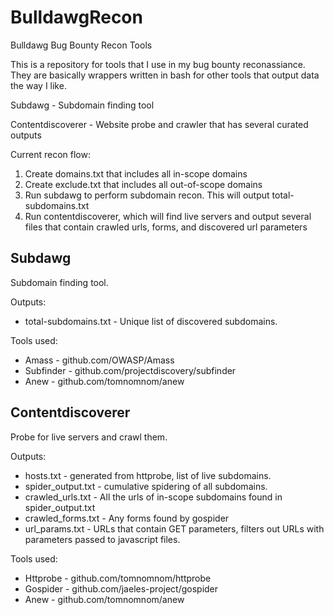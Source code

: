 # BulldawgRecon
Bulldawg Bug Bounty Recon Tools

This is a repository for tools that I use in my bug bounty reconassiance. They are basically wrappers written in bash for other tools that output data the way I like.

Subdawg - Subdomain finding tool

Contentdiscoverer - Website probe and crawler that has several curated outputs

Current recon flow:

1. Create domains.txt that includes all in-scope domains
2. Create exclude.txt that includes all out-of-scope domains
3. Run subdawg to perform subdomain recon. This will output total-subdomains.txt
4. Run contentdiscoverer, which will find live servers and output several files that contain crawled urls, forms, and discovered url parameters 

## Subdawg

Subdomain finding tool. 

Outputs:
- total-subdomains.txt - Unique list of discovered subdomains. 

Tools used:
- Amass - github.com/OWASP/Amass
- Subfinder - github.com/projectdiscovery/subfinder
- Anew - github.com/tomnomnom/anew

## Contentdiscoverer

Probe for live servers and crawl them.

Outputs:
- hosts.txt - generated from httprobe, list of live subdomains.
- spider_output.txt - cumulative spidering of all subdomains.
- crawled_urls.txt - All the urls of in-scope subdomains found in spider_output.txt
- crawled_forms.txt - Any forms found by gospider
- url_params.txt - URLs that contain GET parameters, filters out URLs with parameters passed to javascript files.

Tools used:
- Httprobe - github.com/tomnomnom/httprobe
- Gospider - github.com/jaeles-project/gospider
- Anew - github.com/tomnomnom/anew
